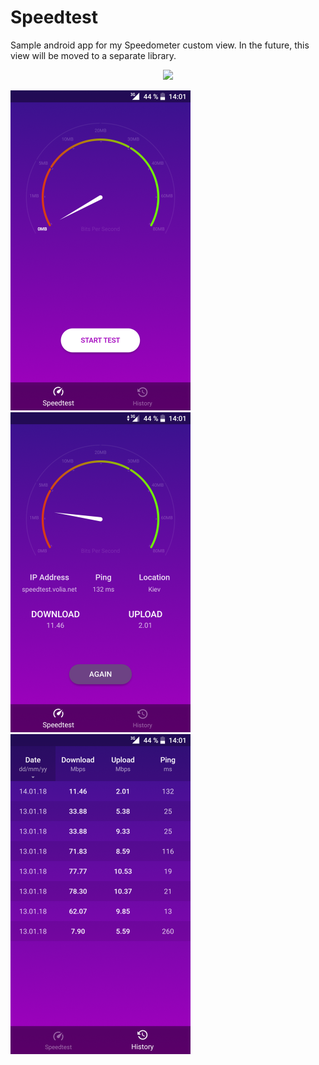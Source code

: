 # Speedtest

Sample android app for my Speedometer custom view. In the future, this view will be moved to a separate library.

<p align="center">
<a href="https://play.google.com/store/apps/details?id=ua.dev.krava.speedtest">
<img src="https://cdn.rawgit.com/krava-ua-dev/Speedtest/3464edc1/screenshots/ic_googleplay.svg" width="50%">
</a>
</p>

<img src="screenshots/screen-0.png" width="288" height="512"> <img src="screenshots/screen-1.png" width="288" height="512"> <img src="screenshots/screen-2.png" width="288" height="512">
